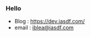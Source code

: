 ### Hello

- Blog : <https://dev.iasdf.com/>
- email : <iblea@iasdf.com>




<!--
#### Technologies Used

- Back-end:
    <span><img src="https://img.shields.io/badge/C-A8B9CC?style=flat&logo=C&logoColor=white"/></span>
    <span><img src="https://img.shields.io/badge/C++-00599C?style=flat&logo=C++&logoColor=white"/></span>
- Web:
    <span><img src="https://img.shields.io/badge/HTML-e34f26?style=flat&logo=html5&logoColor=white"/></span>
    <span><img src="https://img.shields.io/badge/CSS-1572b6?style=flat&logo=css3&logoColor=white"/></span>
    <span><img src="https://img.shields.io/badge/JavaScript-F7DF1E?style=flat&logo=JavaScript&logoColor=white"/></span>
    <span><img src="https://img.shields.io/badge/Node.js-339933?style=flat&logo=Node.js&logoColor=white"/></span><br/>
- Script:
    <span><img src="https://img.shields.io/badge/Python-3776AB?style=flat&logo=Python&logoColor=white"/></span>
    <span><img src="https://img.shields.io/badge/Bash%20Script-4EAA25?style=flat&logo=GNU%20BASH&logoColor=white"/></span>
- Database :
    <span><img src="https://img.shields.io/badge/PostgreSQL-4169E1?style=flat&logo=MySQL&logoColor=white"/></span>
- CI/CD:
    <span><img src="https://img.shields.io/badge/Jenkins-D24939?style=flat&logo=Jenkins&logoColor=white"/></span><br/>
- Version Control :
    <span><img src="https://img.shields.io/badge/Git-f05032?style=flat&logo=git&logoColor=white"/></span>
    <span><img src="https://img.shields.io/badge/GitHub-181717?style=flat&logo=github&logoColor=white"/></span>
    <span><img src="https://img.shields.io/badge/GitLab-FCA121?style=flat&logo=GitLab&logoColor=white"/></span>
-->

<!-- https://simpleicons.org/ -->
<!-- <a href="[연결할 링크]" target="_blank"><img src="https://img.shields.io/badge/[쓰고 싶은 텍스트]-[컬러 코드]?style=flat-square&logo=[브랜드 이름]&logoColor=white"/></a> -->

<!-- <a href="https://velog.io/@colorful-stars" target="_blank"><img src="https://img.shields.io/badge/Velog-20c997?style=flat-square&logo=Vimeo&logoColor=white"/></a> -->
